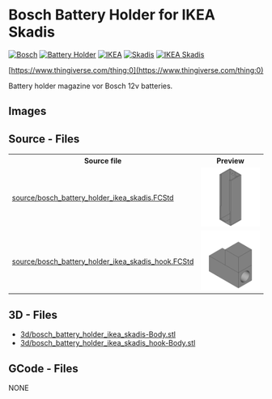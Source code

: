 # Bosch Battery Holder for IKEA Skadis
[![Bosch](https://img.shields.io/badge/Bosch-024c73)](https://www.thingiverse.com/tag:Bosch)
[![Battery Holder](https://img.shields.io/badge/Battery_Holder-024c73)](https://www.thingiverse.com/tag:Battery_Holder)
[![IKEA](https://img.shields.io/badge/IKEA-024c73)](https://www.thingiverse.com/tag:IKEA)
[![Skadis](https://img.shields.io/badge/Skadis-024c73)](https://www.thingiverse.com/tag:Skadis)
[![IKEA Skadis](https://img.shields.io/badge/IKEA_Skadis-024c73)](https://www.thingiverse.com/tag:IKEA_Skadis)

[https://www.thingiverse.com/thing:0](https://www.thingiverse.com/thing:0)



Battery holder magazine vor Bosch 12v batteries.

## Images

## Source - Files

<table>
  <tr>
    <th>Source file</th>
    <th>Preview</th>
  </tr>
  <tr>
    <td>
        <a href="source/bosch_battery_holder_ikea_skadis.FCStd">source/bosch_battery_holder_ikea_skadis.FCStd</a>
    </td>
    <td>
        <img src="img/previews/bosch_battery_holder_ikea_skadis.png" alt="img/previews/bosch_battery_holder_ikea_skadis.png" width="200"/>
    </td>
  </tr>
  <tr>
    <td>
        <a href="source/bosch_battery_holder_ikea_skadis_hook.FCStd">source/bosch_battery_holder_ikea_skadis_hook.FCStd</a>
    </td>
    <td>
        <img src="img/previews/bosch_battery_holder_ikea_skadis_hook.png" alt="img/previews/bosch_battery_holder_ikea_skadis_hook.png" width="200"/>
    </td>
  </tr>
</table>

## 3D - Files
* [3d/bosch_battery_holder_ikea_skadis-Body.stl](3d/bosch_battery_holder_ikea_skadis-Body.stl)
* [3d/bosch_battery_holder_ikea_skadis_hook-Body.stl](3d/bosch_battery_holder_ikea_skadis_hook-Body.stl)

## GCode - Files
NONE